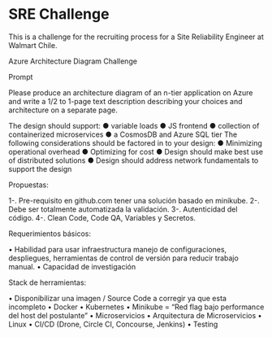 # SRE Challenge

This is a challenge for the recruiting process for a Site
Reliability Engineer at Walmart Chile.

Azure Architecture Diagram Challenge

Prompt

Please produce an architecture diagram of an n-tier application on Azure and write a 1/2 to
1-page text description describing your choices and architecture on a separate page.

The design should support:
● variable loads
● JS frontend
● collection of containerized microservices
● a CosmosDB and Azure SQL tier
The following considerations should be factored in to your design:
● Minimizing operational overhead
● Optimizing for cost
● Design should make best use of distributed solutions
● Design should address network fundamentals to support the design

Propuestas: 

1-. Pre-requisito en github.com tener una solución basado en minikube.
2-. Debe ser totalmente automatizada la validación. 
3-. Autenticidad del código.
4-. Clean Code, Code QA, Variables y Secretos.

Requerimientos básicos:

•	Habilidad para usar infraestructura manejo de configuraciones, despliegues, herramientas de control de versión para reducir trabajo manual.
•	Capacidad de investigación

Stack de herramientas: 

•	Disponibilizar una imagen / Source Code a corregir ya que esta incompleto 
•	Docker 
•	Kubernetes
•	Minikube = “Red flag bajo performance del host del postulante”
•	Microservicios
•	Arquitectura de Microservicios
•	Linux
•	CI/CD (Drone, Circle CI, Concourse, Jenkins)
•	Testing 